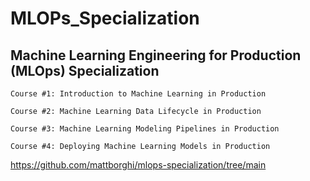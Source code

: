 # MLOPs_Specialization
## Machine Learning Engineering for Production (MLOps) Specialization



    Course #1: Introduction to Machine Learning in Production

    Course #2: Machine Learning Data Lifecycle in Production

    Course #3: Machine Learning Modeling Pipelines in Production

    Course #4: Deploying Machine Learning Models in Production



https://github.com/mattborghi/mlops-specialization/tree/main
